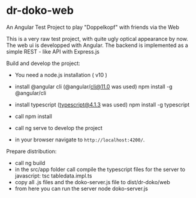 # dr-doko-web
An Angular Test Project to play "Doppelkopf" with friends via the Web 

This is a very raw test project, with quite ugly optical appearance by now.
The web ui is developped with Angular. The backend is implemented as a simple REST - like API with Express.js

Build and develop the project:
- You need a node.js installation ( v10 )
- install @angular cli (@angular/cli@11.0 was used)
  npm install -g @angular/cli
- install typescript (typescript@4.1.3 was used)
  npm install -g typescript

- call npm install
- call ng serve to develop the project
- in your browser navigate to `http://localhost:4200/`.

Prepare distribution: 
- call ng build
- in the src/app folder call compile the typescript files for the server to javascript: 
  tsc tabledata.impl.ts
- copy all .js files and the doko-server.js file to dist/dr-doko/web
- from here you can run the server
  node doko-server.js
  
  
